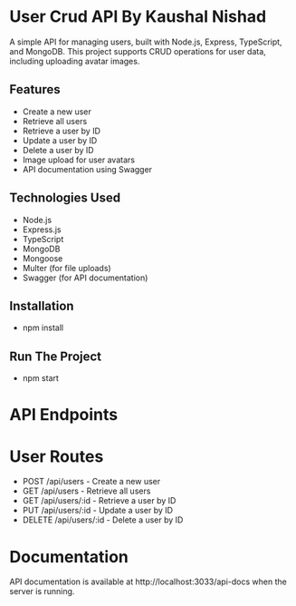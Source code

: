 # User Crud API By Kaushal Nishad

A simple API for managing users, built with Node.js, Express, TypeScript, and MongoDB. This project supports CRUD operations for user data, including uploading avatar images.

## Features

- Create a new user
- Retrieve all users
- Retrieve a user by ID
- Update a user by ID
- Delete a user by ID
- Image upload for user avatars
- API documentation using Swagger

## Technologies Used

- Node.js
- Express.js
- TypeScript
- MongoDB
- Mongoose
- Multer (for file uploads)
- Swagger (for API documentation)

## Installation
- npm install

## Run The Project
- npm start

# API Endpoints
# User Routes
 - POST /api/users - Create a new user
- GET /api/users - Retrieve all users
- GET /api/users/:id - Retrieve a user by ID
- PUT /api/users/:id - Update a user by ID
- DELETE /api/users/:id - Delete a user by ID

# Documentation
API documentation is available at http://localhost:3033/api-docs when the server is running.